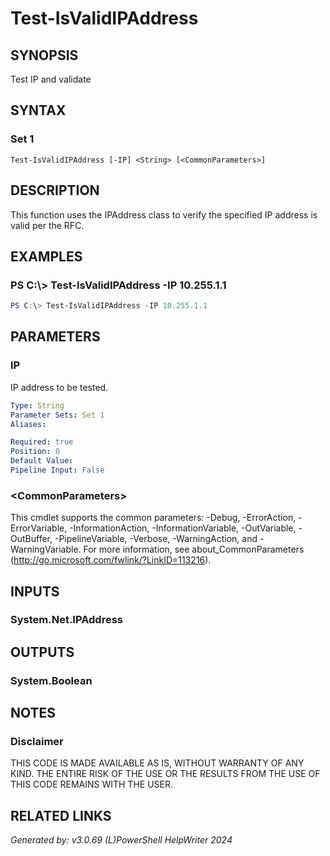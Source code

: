﻿# Test-IsValidIPAddress

## SYNOPSIS
Test IP and validate

## SYNTAX

### Set 1
```
Test-IsValidIPAddress [-IP] <String> [<CommonParameters>]
```

## DESCRIPTION
This function uses the IPAddress class to verify the specified IP address is valid per the RFC.

## EXAMPLES

### PS C:\\\> Test-IsValidIPAddress -IP 10.255.1.1

```powershell
PS C:\> Test-IsValidIPAddress -IP 10.255.1.1
```

## PARAMETERS

### IP
IP address to be tested.

```yaml
Type: String
Parameter Sets: Set 1
Aliases: 

Required: true
Position: 0
Default Value: 
Pipeline Input: False
```

### \<CommonParameters\>
This cmdlet supports the common parameters: -Debug, -ErrorAction, -ErrorVariable, -InformationAction, -InformationVariable, -OutVariable, -OutBuffer, -PipelineVariable, -Verbose, -WarningAction, and -WarningVariable. For more information, see about_CommonParameters (http://go.microsoft.com/fwlink/?LinkID=113216).

## INPUTS

### System.Net.IPAddress


## OUTPUTS

### System.Boolean


## NOTES

### Disclaimer
THIS CODE IS MADE AVAILABLE AS IS, WITHOUT WARRANTY OF ANY KIND. THE ENTIRE RISK OF THE USE OR THE RESULTS FROM THE USE OF THIS CODE REMAINS WITH THE USER.

## RELATED LINKS


*Generated by: v3.0.69 (L)PowerShell HelpWriter 2024*
